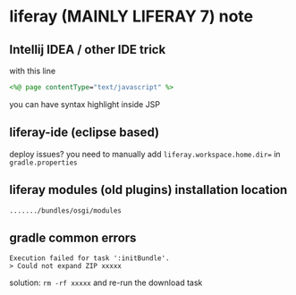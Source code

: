 # liferay (MAINLY LIFERAY 7) note

## Intellij IDEA / other IDE trick

with this line

```jsp
<%@ page contentType="text/javascript" %>
```

you can have syntax highlight inside JSP

## liferay-ide (eclipse based)

deploy issues? you need to manually add ```liferay.workspace.home.dir=``` in ```gradle.properties```

## liferay modules (old plugins) installation location

```......./bundles/osgi/modules```

## gradle common errors

```
Execution failed for task ':initBundle'.
> Could not expand ZIP xxxxx
```

solution: ```rm -rf xxxxx``` and re-run the download task

